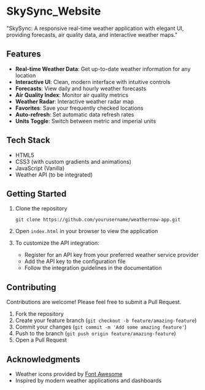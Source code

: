 # SkySync_Website
"SkySync: A responsive real-time weather application with elegant UI, providing forecasts, air quality data, and interactive weather maps."

## Features

- **Real-time Weather Data**: Get up-to-date weather information for any location
- **Interactive UI**: Clean, modern interface with intuitive controls
- **Forecasts**: View daily and hourly weather forecasts
- **Air Quality Index**: Monitor air quality metrics
- **Weather Radar**: Interactive weather radar map
- **Favorites**: Save your frequently checked locations
- **Auto-refresh**: Set automatic data refresh rates
- **Units Toggle**: Switch between metric and imperial units

## Tech Stack

- HTML5
- CSS3 (with custom gradients and animations)
- JavaScript (Vanilla)
- Weather API (to be integrated)

## Getting Started

1. Clone the repository
   ```
   git clone https://github.com/yourusername/weathernow-app.git
   ```

2. Open `index.html` in your browser to view the application

3. To customize the API integration:
   - Register for an API key from your preferred weather service provider
   - Add the API key to the configuration file
   - Follow the integration guidelines in the documentation

## Contributing

Contributions are welcome! Please feel free to submit a Pull Request.

1. Fork the repository
2. Create your feature branch (`git checkout -b feature/amazing-feature`)
3. Commit your changes (`git commit -m 'Add some amazing feature'`)
4. Push to the branch (`git push origin feature/amazing-feature`)
5. Open a Pull Request


## Acknowledgments

- Weather icons provided by [Font Awesome](https://fontawesome.com/)
- Inspired by modern weather applications and dashboards
